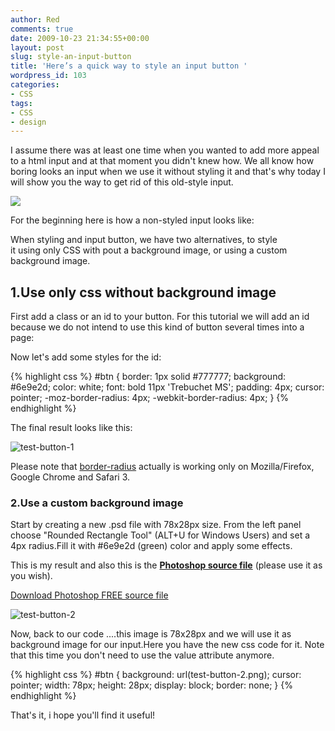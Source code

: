 ```yaml
---
author: Red
comments: true
date: 2009-10-23 21:34:55+00:00
layout: post
slug: style-an-input-button
title: 'Here’s a quick way to style an input button '
wordpress_id: 103
categories:
- CSS
tags:
- CSS
- design
---
```


I assume there was at least one time when you wanted to add more appeal to a html input and at that moment you didn't knew how.
We all know how boring looks an input when we use it without styling it and that's why today I will show you the way to get rid of this old-style input.

[![](http://www.red-team-design.com/wp-content/uploads/2009/10/style-button-input.png)](http://www.red-team-design.com/style-an-input-button/)

<!-- more -->

For the beginning here is how a non-styled input looks like:

When styling and input button, we have two alternatives, to style it using only CSS with pout a background image, or using a custom background image.

## 1.Use only css without background image

First add a class or an id to your button. For this tutorial we will add an id because we do not intend to use this kind of button several times into a page:

Now let's add some styles for the id:
   
{% highlight css %}
#btn {
  border: 1px solid #777777;
  background: #6e9e2d;
  color: white;
  font: bold 11px 'Trebuchet MS';
  padding: 4px;
  cursor: pointer;
  -moz-border-radius: 4px;
  -webkit-border-radius: 4px;
}
{% endhighlight %}

The final result looks like this:

![test-button-1](http://www.red-team-design.com/wp-content/uploads/2009/10/test-button-1.png)

Please note that [border-radius](http://www.css3.info/preview/rounded-border/) actually is working only on Mozilla/Firefox, Google Chrome and Safari 3.

### 2.Use a custom background image

Start by creating a new .psd file with 78x28px size. From the left panel choose "Rounded Rectangle Tool" (ALT+U for Windows Users) and set a 4px radius.Fill it with #6e9e2d (green) color and apply some effects.

This is my result and also this is the **[Photoshop source file](http://www.red-team-design.com/wp-content/uploads/2009/10/btn.psd)** (please use it as you wish).

[Download Photoshop FREE source file](http://www.red-team-design.com/wp-content/uploads/2009/10/btn.psd)

![test-button-2](http://www.red-team-design.com/wp-content/uploads/2009/10/test-button-2.png)

Now, back to our code ....this image is 78x28px and we will use it as background image for our input.Here you have the new css code for it.
Note that this time you don't need to use the value attribute anymore.

{% highlight css %}
#btn {
  background: url(test-button-2.png);
  cursor: pointer;
  width: 78px;
  height: 28px;
  display: block;
  border: none;
}
{% endhighlight %} 

That's it, i hope you'll find it useful!